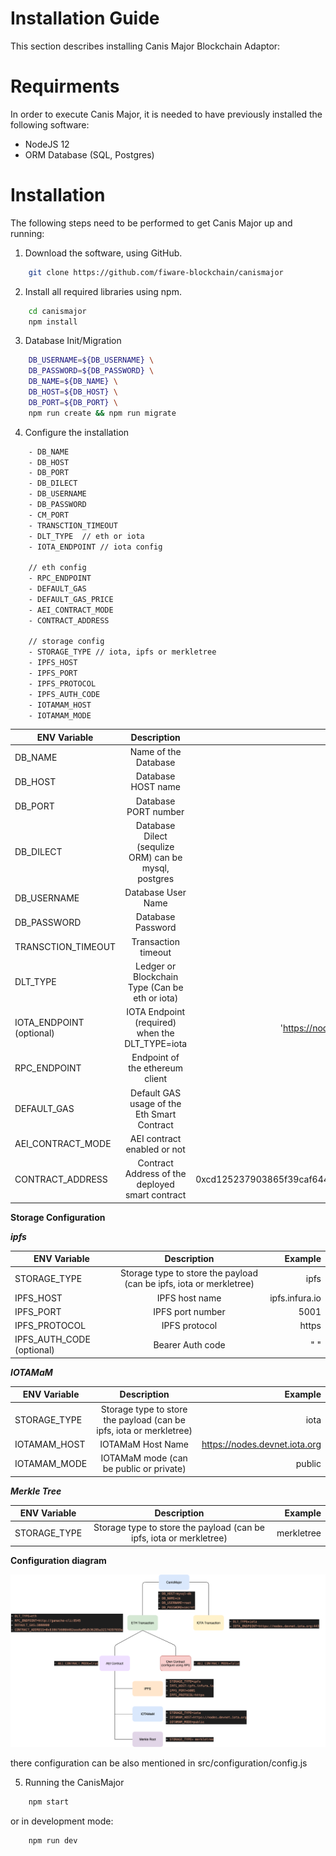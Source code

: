 # Installation Guide

This section describes installing Canis Major Blockchain Adaptor:


# Requirments
In order to execute Canis Major, it is needed to have previously installed the following software:
 - NodeJS 12
 - ORM Database (SQL, Postgres)


 # Installation

The following steps need to be performed to get Canis Major up and running:


1. Download the software, using GitHub.

```sh
    git clone https://github.com/fiware-blockchain/canismajor
```

2. Install all required libraries using npm.

```sh
    cd canismajor
    npm install
```

3. Database Init/Migration
 
```sh
    DB_USERNAME=${DB_USERNAME} \
    DB_PASSWORD=${DB_PASSWORD} \
    DB_NAME=${DB_NAME} \
    DB_HOST=${DB_HOST} \
    DB_PORT=${DB_PORT} \
    npm run create && npm run migrate
```

4. Configure the installation
 
```sh
    - DB_NAME
    - DB_HOST
    - DB_PORT
    - DB_DILECT
    - DB_USERNAME
    - DB_PASSWORD
    - CM_PORT
    - TRANSCTION_TIMEOUT
    - DLT_TYPE  // eth or iota
    - IOTA_ENDPOINT // iota config
    
    // eth config
    - RPC_ENDPOINT
    - DEFAULT_GAS
    - DEFAULT_GAS_PRICE
    - AEI_CONTRACT_MODE
    - CONTRACT_ADDRESS
    
    // storage config
    - STORAGE_TYPE // iota, ipfs or merkletree
    - IPFS_HOST
    - IPFS_PORT
    - IPFS_PROTOCOL
    - IPFS_AUTH_CODE
    - IOTAMAM_HOST
    - IOTAMAM_MODE
```


| ENV Variable        | Description           | Example  |
| ------------- |:-------------:| -----:|
| DB_NAME      | Name of the Database | cm |
| DB_HOST      | Database HOST name      |   localhost |
| DB_PORT | Database PORT number      |    3306 |
| DB_DILECT | Database Dilect (sequlize ORM) can be mysql, postgres     |    mysql |
| DB_USERNAME | Database User Name      |    root |
| DB_PASSWORD | Database Password      |    root |
| TRANSCTION_TIMEOUT | Transaction timeout    |    1000 |
| DLT_TYPE | Ledger or Blockchain Type (Can be eth or iota)      |    eth |
| IOTA_ENDPOINT (optional) | IOTA Endpoint (required) when the DLT_TYPE=iota      |    'https://nodes.devnet.iota.org:443' |
| RPC_ENDPOINT | Endpoint of the ethereum client     |    'http://127.0.0.1:8545' |
| DEFAULT_GAS | Default GAS usage of the Eth Smart Contract     |    300000 |
| AEI_CONTRACT_MODE | AEI contract enabled or not      |    true |
| CONTRACT_ADDRESS | Contract Address of the deployed smart contract      |    0xcd125237903865f39caf6443209c89bA70a4A385 |
    
    
 **Storage Configuration**   

***ipfs***
    
| ENV Variable        | Description           | Example  |
| ------------- |:-------------:| -----:|
| STORAGE_TYPE | Storage type to store the payload (can be ipfs, iota or merkletree)     |    ipfs |
| IPFS_HOST | IPFS host name     |    ipfs.infura.io |
| IPFS_PORT | IPFS port number     |    5001 |
| IPFS_PROTOCOL | IPFS protocol     |    https |
| IPFS_AUTH_CODE (optional) | Bearer Auth code     |  " "   |

***IOTAMaM***
    
| ENV Variable        | Description           | Example  |
| ------------- |:-------------:| -----:|
| STORAGE_TYPE | Storage type to store the payload (can be ipfs, iota or merkletree)     |    iota |
| IOTAMAM_HOST | IOTAMaM Host Name   |    https://nodes.devnet.iota.org |
| IOTAMAM_MODE | IOTAMaM mode (can be public or private)     |    public |

***Merkle Tree***
    
| ENV Variable        | Description           | Example  |
| ------------- |:-------------:| -----:|
| STORAGE_TYPE | Storage type to store the payload (can be ipfs, iota or merkletree)     |    merkletree |


**Configuration diagram** 

![config](https://raw.githubusercontent.com/FIWARE-Blockchain/tutorials.Step-by-Step/master/docs/config.png)


there configuration can be also mentioned in src/configuration/config.js


5. Running the CanisMajor

```sh
    npm start
```
or in development mode:

```sh
    npm run dev
```

